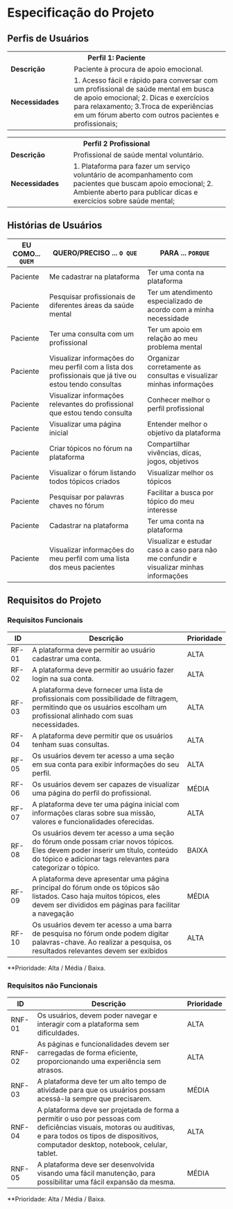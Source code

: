 # Especificação do Projeto

## Perfis de Usuários


<table>
<tbody>
<tr align=center>
<th colspan="2">Perfil 1: Paciente </th>
</tr>
<tr>
<td width="150px"><b>Descrição</b></td>
<td width="600px"> Paciente à procura de apoio emocional.   </td>
</tr>
<tr>
<td><b>Necessidades</b></td>
<td> 
1. Acesso fácil e rápido para conversar com um profissional de saúde mental em busca de apoio emocional;                            
2. Dicas e exercícios para relaxamento;                                                                                             
3.Troca de experiências em um fórum aberto com outros pacientes e profissionais;                                                    
</td>
</tr>
</tbody>
</table>

<table>
<tbody>
<tr align=center>
<th colspan="2">Perfil 2 Profissional </th>
</tr>
<tr>
<td width="150px"><b>Descrição</b></td>
<td width="600px"> Profissional de saúde mental voluntário.   </td>
</tr>
<tr>
<td><b>Necessidades</b></td>
<td> 
1. Plataforma para fazer um serviço voluntário de acompanhamento com pacientes que buscam apoio emocional;                             
2. Ambiente aberto para publicar dicas e exercícios sobre saúde mental;                                                                
</td>
</tr>
</tbody>
</table>

## Histórias de Usuários


|EU COMO... `QUEM`   | QUERO/PRECISO ... `O QUE` |PARA ... `PORQUE`| 
|------------------|---------------------|------------------|               
| Paciente | Me cadastrar na plataforma | Ter uma conta na plataforma|
| Paciente |Pesquisar profissionais de diferentes áreas da saúde mental | Ter um atendimento especializado de acordo com a minha necessidade|
|Paciente|Ter uma consulta com um profissional|Ter um apoio em relação ao meu problema mental|
|Paciente|Visualizar informações do meu perfil com a lista dos profissionais que já tive ou estou tendo consultas|Organizar corretamente as consultas e visualizar minhas informações|
|Paciente|Visualizar informações relevantes do profissional que estou tendo consulta|Conhecer melhor o perfil profissional|
|Paciente|Visualizar uma página inicial|Entender melhor o objetivo da plataforma|
|Paciente|Criar tópicos no fórum na plataforma|Compartilhar vivências, dicas, jogos, objetivos|
|Paciente|Visualizar o fórum listando todos tópicos criados|Visualizar melhor os tópicos|
|Paciente|Pesquisar por palavras chaves no fórum|Facilitar a busca por tópico do meu interesse|
|Paciente|Cadastrar na plataforma|Ter uma conta na plataforma|
|Paciente|Visualizar informações do meu perfil com uma lista dos meus pacientes|Visualizar e estudar caso a caso para não me confundir e visualizar minhas informações|


## Requisitos do Projeto


### Requisitos Funcionais


|ID    | Descrição                | Prioridade |
|-------|---------------------------------|----|
| RF-01 | A plataforma deve permitir ao usuário cadastrar uma conta. | ALTA | 
| RF-02 |  A plataforma deve permitir ao usuário fazer login na sua conta.  | ALTA |
| RF-03 |  A plataforma deve fornecer uma lista de profissionais com possibilidade de filtragem, permitindo que os usuários escolham um profissional alinhado com suas necessidades.| ALTA  |
| RF-04 | A plataforma deve permitir que os usuários tenham suas consultas. | ALTA |
| RF-05 | Os usuários devem ter acesso a uma seção em sua conta para exibir informações do seu perfil. | ALTA  |
| RF-06 | Os usuários devem ser capazes de visualizar uma página do perfil do profissional. | MÉDIA  |
| RF-07 | A plataforma deve ter uma página inicial com informações claras sobre sua missão, valores e funcionalidades oferecidas. | ALTA |
| RF-08 | Os usuários devem ter acesso a uma seção do fórum onde possam criar novos tópicos. Eles devem poder inserir um título, conteúdo do tópico e adicionar tags relevantes para categorizar o tópico. | BAIXA  |
| RF-09 |A plataforma deve apresentar uma página principal do fórum onde os tópicos são listados. Caso haja muitos tópicos, eles devem ser divididos em páginas para facilitar a navegação|MÉDIA |
| RF-10 | Os usuários devem ter acesso a uma barra de pesquisa no fórum onde podem digitar palavras-chave. Ao realizar a pesquisa, os resultados relevantes devem ser exibidos|ALTA |


**Prioridade: Alta / Média / Baixa. 

### Requisitos não Funcionais


|ID      | Descrição               |Prioridade |
|--------|-------------------------|----|
| RNF-01 |Os usuários, devem poder navegar e interagir com a plataforma sem dificuldades. | ALTA | 
| RNF-02  |As páginas e funcionalidades devem ser carregadas de forma eficiente, proporcionando uma experiência sem atrasos.| ALTA | 
| RNF-03  |A plataforma deve ter um alto tempo de atividade para que os usuários possam acessá-la sempre que precisarem.|MÉDIA| 
| RNF-04  | A plataforma deve ser projetada de forma a permitir o uso por pessoas com deficiências visuais, motoras ou auditivas, e para todos os tipos de dispositivos, computador desktop, notebook, celular, tablet.|ALTA| 
| RNF-05  |A plataforma deve ser desenvolvida visando uma fácil manutenção, para possibilitar uma fácil expansão da mesma.|MÉDIA| 

**Prioridade: Alta / Média / Baixa. 

